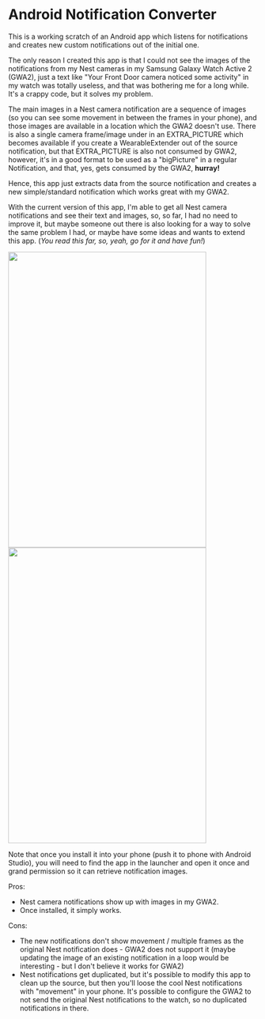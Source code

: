 # Android Notification Converter

This is a working scratch of an Android app which listens for notifications and creates new custom notifications out of the initial one. 

The only reason I created this app is that I could not see the images of the notifications from my Nest cameras in my Samsung Galaxy Watch Active 2 (GWA2), just a text like "Your Front Door camera noticed some activity" in my watch was totally useless, and that was bothering me for a long while. It's a crappy code, but it solves my problem.

The main images in a Nest camera notification are a sequence of images (so you can see some movement in between the frames in your phone), and those images are available in a location which the GWA2 doesn't use. There is also a single camera frame/image under in an EXTRA_PICTURE which becomes available if you create a WearableExtender out of the source notification, but that EXTRA_PICTURE is also not consumed by GWA2, however, it's in a good format to be used as a "bigPicture" in a regular Notification, and that, yes, gets consumed by the GWA2, **hurray!**

Hence, this app just extracts data from the source notification and creates a new simple/standard notification which works great with my GWA2.

With the current version of this app, I'm able to get all Nest camera notifications and see their text and images, so, so far, I had no need to improve it, but maybe someone out there is also looking for a way to solve the same problem I had, or maybe have some ideas and wants to extend this app. (*You read this far, so, yeah, go for it and have fun!*)


<img src="https://user-images.githubusercontent.com/3311313/156721887-98af5597-b0fd-400c-8eed-49641446ab62.jpg" width="400" height="598"/> <img src="https://user-images.githubusercontent.com/3311313/156721902-69cb44b7-19fe-442d-941b-69cae9da2d1f.jpg" width="400" height="598"/>

Note that once you install it into your phone (push it to phone with Android Studio), you will need to find the app in the launcher and open it once and grand permission so it can retrieve notification images.

Pros: 
- Nest camera notifications show up with images in my GWA2.
- Once installed, it simply works. 

Cons:
- The new notifications don't show movement / multiple frames as the original Nest notification does - GWA2 does not support it (maybe updating the image of an existing notification in a loop would be interesting - but I don't believe it works for GWA2) 
- Nest notifications get duplicated, but it's possible to modify this app to clean up the source, but then you'll loose the cool Nest notifications with "movement" in your phone. It's possible to configure the GWA2 to not send the original Nest notifications to the watch, so no duplicated notifications in there. 
